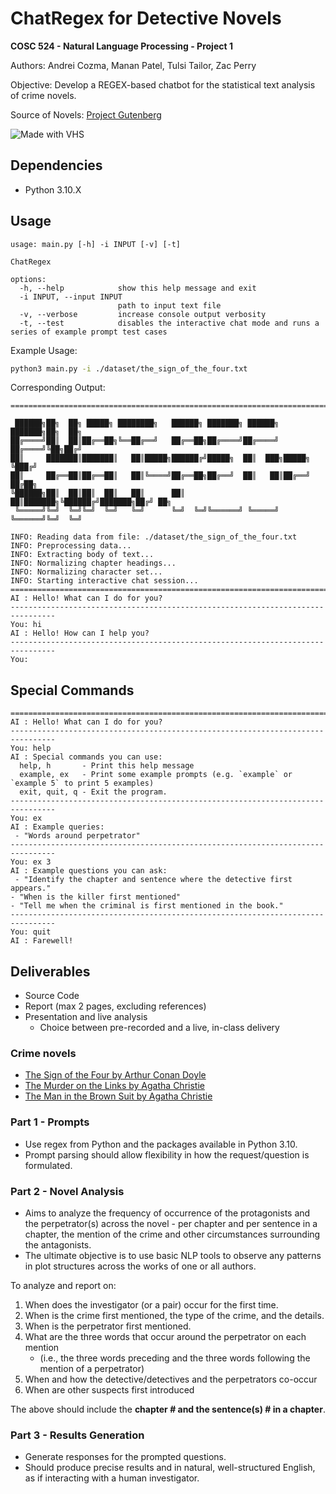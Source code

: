 # ChatRegex for Detective Novels

**COSC 524 - Natural Language Processing - Project 1**

Authors: Andrei Cozma, Manan Patel, Tulsi Tailor, Zac Perry

Objective: Develop a REGEX-based chatbot for the statistical text analysis of crime novels.

Source of Novels: [Project Gutenberg](https://www.gutenberg.org/)

![Made with VHS](https://vhs.charm.sh/vhs-1J2SrZfXwkwr1o2Pc15DKM.gif)

## Dependencies

- Python 3.10.X

## Usage

```
usage: main.py [-h] -i INPUT [-v] [-t]

ChatRegex

options:
  -h, --help            show this help message and exit
  -i INPUT, --input INPUT
                        path to input text file
  -v, --verbose         increase console output verbosity
  -t, --test            disables the interactive chat mode and runs a series of example prompt test cases
```

Example Usage:

```bash
python3 main.py -i ./dataset/the_sign_of_the_four.txt
```

Corresponding Output:

```
================================================================================

 ██████╗██╗  ██╗ █████╗ ████████╗   ██████╗ ███████╗ ██████╗ ███████╗██╗  ██╗
██╔════╝██║  ██║██╔══██╗╚══██╔══╝   ██╔══██╗██╔════╝██╔════╝ ██╔════╝╚██╗██╔╝
██║     ███████║███████║   ██║█████╗██████╔╝█████╗  ██║  ███╗█████╗   ╚███╔╝ 
██║     ██╔══██║██╔══██║   ██║╚════╝██╔══██╗██╔══╝  ██║   ██║██╔══╝   ██╔██╗ 
╚██████╗██║  ██║██║  ██║   ██║      ██║  ██║███████╗╚██████╔╝███████╗██╔╝ ██╗
 ╚═════╝╚═╝  ╚═╝╚═╝  ╚═╝   ╚═╝      ╚═╝  ╚═╝╚══════╝ ╚═════╝ ╚══════╝╚═╝  ╚═╝

INFO: Reading data from file: ./dataset/the_sign_of_the_four.txt
INFO: Preprocessing data...
INFO: Extracting body of text...
INFO: Normalizing chapter headings...
INFO: Normalizing character set...
INFO: Starting interactive chat session...
================================================================================
AI : Hello! What can I do for you?
--------------------------------------------------------------------------------
You: hi
AI : Hello! How can I help you?
--------------------------------------------------------------------------------
You: 
```

## Special Commands

```
================================================================================
AI : Hello! What can I do for you?
--------------------------------------------------------------------------------
You: help
AI : Special commands you can use: 
  help, h       - Print this help message 
  example, ex   - Print some example prompts (e.g. `example` or `example 5` to print 5 examples) 
  exit, quit, q - Exit the program.
--------------------------------------------------------------------------------
You: ex
AI : Example queries:
 - "Words around perpetrator"
--------------------------------------------------------------------------------
You: ex 3
AI : Example questions you can ask:
 - "Identify the chapter and sentence where the detective first appears."
- "When is the killer first mentioned"
- "Tell me when the criminal is first mentioned in the book."
--------------------------------------------------------------------------------
You: quit
AI : Farewell!
```

## Deliverables

- Source Code
- Report (max 2 pages, excluding references)
- Presentation and live analysis
  - Choice between pre-recorded and a live, in-class delivery

### Crime novels

- [The Sign of the Four by Arthur Conan Doyle](https://www.gutenberg.org/ebooks/2097)
- [The Murder on the Links by Agatha Christie](https://www.gutenberg.org/ebooks/58866)
- [The Man in the Brown Suit by Agatha Christie](https://www.gutenberg.org/ebooks/61168)

### Part 1 - Prompts

- Use regex from Python and the packages available in Python 3.10.
- Prompt parsing should allow flexibility in how the request/question is formulated.

### Part 2 - Novel Analysis

- Aims to analyze the frequency of occurrence of the protagonists and the perpetrator(s) across the novel - per chapter and per sentence in a chapter, the mention of the crime and other circumstances surrounding the antagonists.
- The ultimate objective is to use basic NLP tools to observe any patterns in plot structures across the works of one or all authors.

To analyze and report on:

1. When does the investigator (or a pair) occur for the first time.
2. When is the crime first mentioned, the type of the crime, and the details.
3. When is the perpetrator first mentioned.
4. What are the three words that occur around the perpetrator on each mention
   - (i.e., the three words preceding and the three words following the mention of a perpetrator)
5. When and how the detective/detectives and the perpetrators co-occur
6. When are other suspects first introduced

The above should include the **chapter # and the sentence(s) # in a chapter**.

### Part 3 - Results Generation

- Generate responses for the prompted questions.
- Should produce precise results and in natural, well-structured English, as if interacting with a human investigator.
